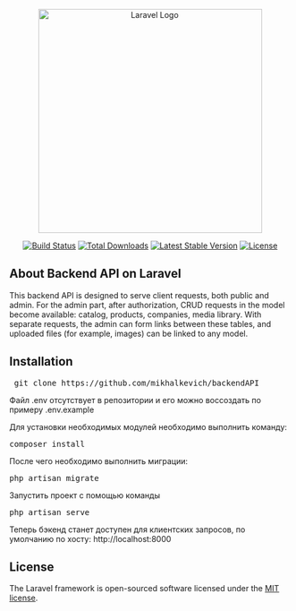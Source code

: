 <p align="center"><a href="https://laravel.com" target="_blank"><img src="https://raw.githubusercontent.com/laravel/art/master/logo-lockup/5%20SVG/2%20CMYK/1%20Full%20Color/laravel-logolockup-cmyk-red.svg" width="400" alt="Laravel Logo"></a></p>

<p align="center">
<a href="https://travis-ci.org/laravel/framework"><img src="https://travis-ci.org/laravel/framework.svg" alt="Build Status"></a>
<a href="https://packagist.org/packages/laravel/framework"><img src="https://img.shields.io/packagist/dt/laravel/framework" alt="Total Downloads"></a>
<a href="https://packagist.org/packages/laravel/framework"><img src="https://img.shields.io/packagist/v/laravel/framework" alt="Latest Stable Version"></a>
<a href="https://packagist.org/packages/laravel/framework"><img src="https://img.shields.io/packagist/l/laravel/framework" alt="License"></a>
</p>

## About Backend API on Laravel

This backend API is designed to serve client requests, both public and admin. For the admin part, after authorization, CRUD requests in the model become available: catalog, products, companies, media library. With separate requests, the admin can form links between these tables, and uploaded files (for example, images) can be linked to any model.

## Installation
<pre> git clone https://github.com/mikhalkevich/backendAPI </pre>
  <p>Файл .env отсутствует в репозитории и его можно воссоздать по примеру .env.example</p>
  <p>Для установки необходимых модулей необходимо выполнить команду:</p>
<pre>composer install</pre>
После чего необходимо выполнить миграции:
<pre>php artisan migrate</pre>
Запустить проект с помощью команды
<pre>php artisan serve</pre>
Теперь бэкенд станет доступен для клиентских запросов, по умолчанию по хосту: http://localhost:8000

## License

The Laravel framework is open-sourced software licensed under the [MIT license](https://opensource.org/licenses/MIT).

